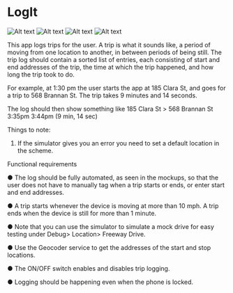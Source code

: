 # LogIt
![Alt text](https://github.com/kmdarshan/LogIt/blob/master/screenshots/IMG_5216.PNG "one")
![Alt text](https://github.com/kmdarshan/LogIt/blob/master/screenshots/IMG_5218.PNG "one")
![Alt text](https://github.com/kmdarshan/LogIt/blob/master/screenshots/IMG_5210.PNG "one")
![Alt text](https://github.com/kmdarshan/LogIt/blob/master/screenshots/IMG_5217.PNG "one")

This app logs trips for the user. A trip is what it sounds like, a period of
moving from one location to another, in between periods of being still. The trip log should
contain a sorted list of entries, each consisting of start and end addresses of the trip, the time
at which the trip happened, and how long the trip took to do.

For example, at 1:30 pm the user starts the app at 185 Clara St, and goes for a trip to 568
Brannan St. The trip takes 9 minutes and 14 seconds. 

The log should then show something like
185 Clara St > 568 Brannan St
3:35pm
3:44pm (9 min, 14 sec)

Things to note:

1. If the simulator gives you an error you need to set a default location in the scheme.

Functional requirements

● The log should be fully automated, as seen in the mockups, so that the user does not
have to manually tag when a trip starts or ends, or enter start and end addresses.

● A trip starts whenever the device is moving at more than 10 mph. A trip ends when the
device is still for more than 1 minute.

● Note that you can use the simulator to simulate a mock drive for easy testing under
Debug>
Location>
Freeway Drive.

● Use the Geocoder service to get the addresses of the start and stop locations.

● The ON/OFF switch enables and disables trip logging.

● Logging should be happening even when the phone is locked.
